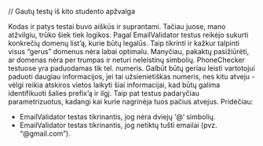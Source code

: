 // Gautų testų iš kito studento apžvalga

Kodas ir patys testai buvo aiškūs ir suprantami. Tačiau juose, mano atžvilgiu, trūko šiek tiek logikos.
Pagal EmailValidator testus reikėjo sukurti konkrečių domenų list’ą, kurie būtų legalūs. Taip tikrinti ir kažkur talpinti visus “gerus” domenus nėra labai optimalu. Manyčiau, pakaktų pasižiūrėti, ar domenas nėra per trumpas ir neturi neleistinų simbolių.
PhoneChecker testuose yra paduodamas tik tel. numeris. Galbūt būtų geriau leisti vartotojui paduoti daugiau informacijos, jei tai užsienietiškas numeris, nes kitu atveju - vėlgi reikia atskiros vietos laikyti šiai informacijai, kad būtų galima identifikuoti šalies prefix’ą ir ilgį.
Taip pat testus padaryčiau parametrizuotus, kadangi kai kurie nagrinėja tuos pačius atvejus. 
Pridėčiau: 
- EmailValidator testas tikrinantis, jog nėra dviejų ‘@‘ simbolių.
- EmailValidator testas tikrinantis, jog netiktų tušti emailai (pvz. “@gmail.com”).
